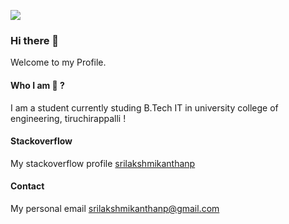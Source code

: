 ![](https://komarev.com/ghpvc/?username=srilakshmikanthanp&style=flat-square&color=brightgreen)
### Hi there 👋
<!--
**srilakshmikanthanp/srilakshmikanthanp** is a ✨ _special_ ✨ repository because its `README.md` (this file) appears on your GitHub profile.

Here are some ideas to get you started:

- 🔭 I’m currently working on ...
- 🌱 I’m currently learning ...
- 👯 I’m looking to collaborate on ...
- 🤔 I’m looking for help with ...
- 💬 Ask me about ...
- 📫 How to reach me: ...
- 😄 Pronouns: ...
- ⚡ Fun fact: ...
-->

Welcome to my Profile.

#### Who I am 🤔 ?

I am a student currently studing B.Tech IT in university college of engineering, tiruchirappalli !

#### Stackoverflow

My stackoverflow profile [srilakshmikanthanp](https://stackoverflow.com/users/12473258/srilakshmikanthanp?tab=profile)

#### Contact

My personal email srilakshmikanthanp@gmail.com
